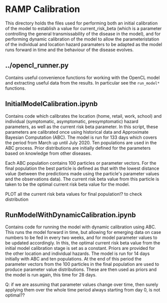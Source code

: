 # RAMP Calibration

This directory holds the files used for performing both an initial calibration of the model to establish a value for current_risk_beta (which is a parameter controlling the general transmissability of the disease in the model), and for performing dynamic calibration of the model to allow the parameteristation of the individual and location hazard paramaters to be adapted as the model runs forward in time and the behaviour of the disease evolves.  

## ../opencl_runner.py

Contains useful convenience functions for working with the OpenCL model and extracting useful data from the results. In particular see the `run_model*` functions.

## InitialModelCalibration.ipynb

Contains code which calibrates the location (home, retail, work, school) and individual (symptomatic, asymptomatic, presymptomatic) hazard parameters, as well as the current risk beta parameter. In this script, these parameters are calibrated once using historical data and Approximate Bayesian Computation (ABC). The model is run for 133 days which covers the period from March up until July 2020. Ten populations are used in the ABC process. Prior distributions are initially defined for the parameters based on knowledge from other diseases.

Each ABC population contains 100 particles or parameter vectors. For the final population the best particle is defined as that with the lowest distance value (between the predictions made using the particle's parameter values and the observations data). The current risk beta value from this particle is taken to be the optimal current risk beta value for the model. 

PLOT all the current risk beta values for final population!? to check distribution

## RunModelWithDynamicCalibration.ipynb

Contains code for running the model with dynamic calibration using ABC. This runs the model forward in time, but allowing for emerging data on case numbers to be fed in every two weeks, and for model parameter values to be updated accordingly. In this, the optimal current risk beta value from the initial model calibration stage is set as a constant. Priors are provided for the other location and individual hazards. The model is run for 14 days initially with ABC and ten populations. At the end of this period the parameter vectors from the 100 particles in the final population are used to produce parameter value distributions. These are then used as priors and the model is run again, this time for 28 days. 

Q: if we are assuming that parameter values change over time, then surely applying them over the whole time period always starting from day 0, is not optimal??
